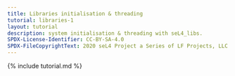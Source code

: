 ```yaml
---
title: Libraries initialisation & threading
tutorial: libraries-1
layout: tutorial
description: system initialisation & threading with seL4_libs.
SPDX-License-Identifier: CC-BY-SA-4.0
SPDX-FileCopyrightText: 2020 seL4 Project a Series of LF Projects, LLC.
---
```

{% include tutorial.md %}
